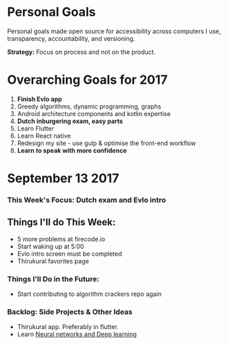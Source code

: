 # Personal Goals

Personal goals made open source for accessibility across computers I use, transparency, accountability, and versioning.

**Strategy:** Focus on process and not on the product.

# Overarching Goals for 2017

1. **Finish Evlo app**
2. Greedy algorithms, dynamic programming, graphs
3. Android architecture components and kotlin expertise
4. **Dutch inburgering exam, easy parts**
5. Learn Flutter
6. Learn React native
7. Redesign my site - use gulp & optimise the front-end workflow
8. **Learn to speak with more confidence**

# September 13 2017

### This Week's Focus: Dutch exam and Evlo intro

## Things I'll do This Week:

- 5 more problems at firecode.io
- Start waking up at 5:00
- Evlo intro screen must be completed
- Thirukural favorites page

### Things I'll Do in the Future:

- Start contributing to algorithm crackers repo again

### Backlog: Side Projects & Other Ideas

 - Thirukural app. Preferably in flutter.
 - Learn [Neural networks and Deep learning](https://www.coursera.org/learn/neural-networks-deep-learning)
